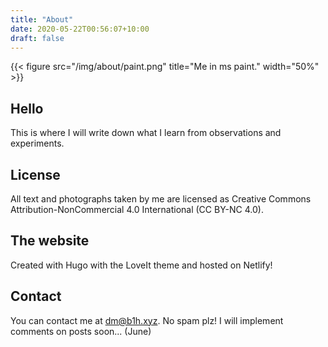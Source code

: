 ```yaml
---
title: "About"
date: 2020-05-22T00:56:07+10:00
draft: false
---
```

{{< figure src="/img/about/paint.png" title="Me in ms paint." width="50%" >}}
## Hello
This is where I will write down what I learn from observations and experiments.
## License
All text and photographs taken by me are licensed as Creative Commons Attribution-NonCommercial 4.0 International (CC BY-NC 4.0).
## The website
Created with Hugo with the LoveIt theme and hosted on Netlify!
## Contact
You can contact me at dm@b1h.xyz. No spam plz! I will implement comments on posts soon... (June)
